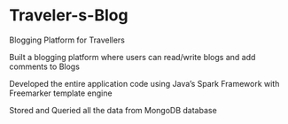 # Traveler-s-Blog
Blogging Platform for Travellers

Built a blogging platform where users can read/write blogs and add comments to Blogs

Developed the entire application code using Java’s Spark Framework with Freemarker template engine

Stored and Queried all the data from MongoDB database
